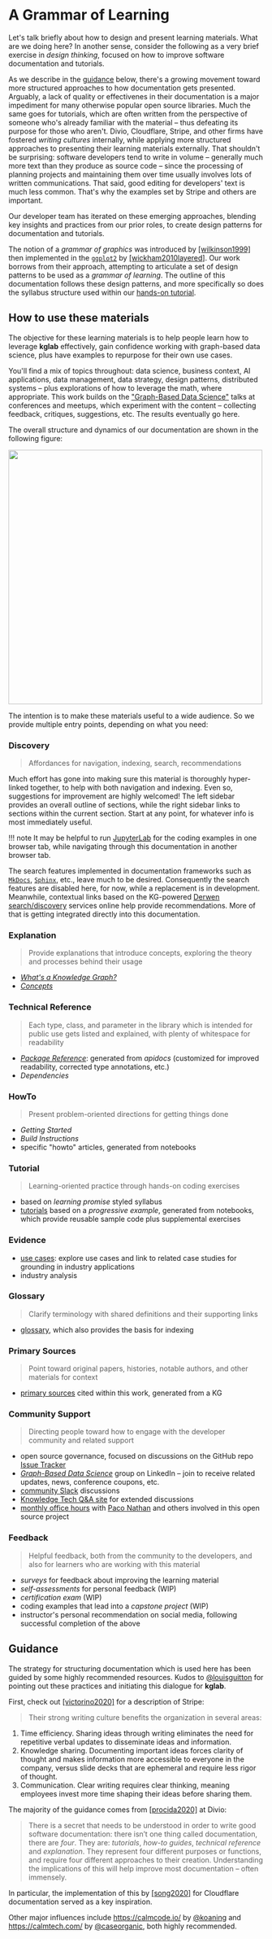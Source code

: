 # A Grammar of Learning

Let's talk briefly about how to design and present learning materials.
What are we doing here?
In another sense, consider the following as a very brief exercise in *design thinking*, focused on how to improve software documentation and tutorials.

As we describe in the [guidance](#guidance) below, there's a growing movement toward more structured approaches to how documentation gets presented.
Arguably, a lack of quality or effectivenes in their documentation is a major impediment for many otherwise popular open source libraries.
Much the same goes for tutorials, which are often written from the perspective of someone who's already familiar with the material – thus defeating its purpose for those who aren't.
Divio, Cloudflare, Stripe, and other firms have fostered *writing cultures* internally, while applying more structured approaches to presenting their learning materials externally.
That shouldn't be surprising: software developers tend to write in volume – generally much more text than they produce as source code – since the processing of planning projects and maintaining them over time usually involves lots of written communications.
That said, good editing for developers' text is much less common.
That's why the examples set by Stripe and others are important.

Our developer team has iterated on these emerging approaches, blending key insights and practices from our prior roles, to create design patterns for documentation and tutorials.

The notion of a *grammar of graphics* was introduced by
[[wilkinson1999]](../biblio/#wilkinson1999)
then implemented in the [`ggplot2`](https://ggplot2.tidyverse.org/) by
[[wickham2010layered]](../biblio/#wickham2010layered).
Our work borrows from their approach, attempting to articulate a set of design patterns to be used as a *grammar of learning*.
The outline of this documentation follows these design patterns, and more specifically so does the syllabus structure used within our [hands-on tutorial](../tutorial/).


## How to use these materials

The objective for these learning materials is to help people learn how to leverage **kglab** effectively, gain confidence working with graph-based data science, plus have examples to repurpose for their own use cases.

You'll find a mix of topics throughout:
data science, business context, AI applications, data management, 
data strategy, design patterns, distributed systems – plus explorations of how to leverage the math, where appropriate.
This work builds on the ["Graph-Based Data Science"](https://derwen.ai/s/kcgh) talks at conferences and meetups, which experiment with the content – collecting feedback, critiques, suggestions, etc.
The results eventually go here.

The overall structure and dynamics of our documentation are shown in the following figure:

<img src="https://derwen.ai/docs/kgl/assets/learning.png" width="500" />

The intention is to make these materials useful to a wide audience.
So we provide multiple entry points, depending on what you need:


### Discovery

 > Affordances for navigation, indexing, search, recommendations

Much effort has gone into making sure this material is thoroughly hyper-linked together, to help with both navigation and indexing.
Even so, suggestions for improvement are highly welcomed!
The left sidebar provides an overall outline of sections, while the right sidebar links to sections within the current section.
Start at any point, for whatever info is most immediately useful.

!!! note
    It may be helpful to run [JupyterLab](https://jupyterlab.readthedocs.io/) for the coding examples in one browser tab, while navigating through this documentation in another browser tab.

The search features implemented in documentation frameworks such as
[`MkDocs`](https://www.mkdocs.org/),
[`Sphinx`](https://www.sphinx-doc.org/en/master/),
etc., leave much to be desired.
Consequently the search features are disabled here, for now, while a replacement is in development.
Meanwhile, contextual links based on the KG-powered [Derwen search/discovery](https://derwen.ai/d/) services online help provide recommendations.
More of that is getting integrated directly into this documentation.


### Explanation

> Provide explanations that introduce concepts, exploring the theory and processes behind their usage

  * [*What's a Knowledge Graph?*](../what)
  * [*Concepts*](../concepts)


### Technical Reference

>  Each type, class, and parameter in the library which is intended for public use gets listed and explained, with plenty of whitespace for readability

  * [*Package Reference*](../ref): generated from *apidocs* (customized for improved readability, corrected type annotations, etc.)
  * *Dependencies*


### HowTo

> Present problem-oriented directions for getting things done

  * *Getting Started*
  * *Build Instructions*
  * specific "howto" articles, generated from notebooks


### Tutorial

> Learning-oriented practice through hands-on coding exercises
 
  * based on *learning promise* styled syllabus
  * [tutorials](../tutorial/) based on a *progressive example*, generated from notebooks, which provide reusable sample code plus supplemental exercises


### Evidence

  * [use cases](../use_case): explore use cases and link to related case studies for grounding in industry applications
  * industry analysis


### Glossary

> Clarify terminology with shared definitions and their supporting links

  * [glossary](../glossary), which also provides the basis for indexing


### Primary Sources

> Point toward original papers, histories, notable authors, and other materials for context

  * [primary sources](../biblio) cited within this work, generated from a KG


### Community Support

> Directing people toward how to engage with the developer community and related support

  * open source governance, focused on discussions on the GitHub repo [Issue Tracker](https://github.com/DerwenAI/kglab/issues)
  * [*Graph-Based Data Science*](https://www.linkedin.com/groups/6725785/) group on LinkedIn – join to receive related updates, news, conference coupons, etc.
  * [community Slack](https://knowledgegraphconf.slack.com/ssb/redirect) discussions
  * [Knowledge Tech Q&A site](https://answers.knowledgegraph.tech/) for extended discussions
  * [monthly office hours](https://www.notion.so/KG-Community-Events-Calendar-8aacbe22efa94d9b8b39b7288e22c2d3) with [Paco Nathan](ack/#project-lead) and others involved in this open source project


### Feedback

> Helpful feedback, both from the community to the developers, and also for learners who are working with this material

  * *surveys* for feedback about improving the learning material
  * *self-assessments* for personal feedback (WIP)
  * *certification exam* (WIP)
  * coding examples that lead into a *capstone project* (WIP)
  * instructor's personal recommendation on social media, following successful completion of the above


## Guidance

The strategy for structuring documentation which is used here has been guided by some highly recommended resources.
Kudos to [@louisguitton](https://github.com/louisguitton) for pointing out these practices and initiating this dialogue for **kglab**.

First, check out [[victorino2020]](../biblio/#victorino2020) for a description of Stripe:

> Their strong writing culture benefits the organization in several areas:

1. Time efficiency. Sharing ideas through writing eliminates the need for repetitive verbal updates to disseminate ideas and information.
2. Knowledge sharing. Documenting important ideas forces clarity of thought and makes information more accessible to everyone in the company, versus slide decks that are ephemeral and require less rigor of thought.
3. Communication. Clear writing requires clear thinking, meaning employees invest more time shaping their ideas before sharing them.

The majority of the guidance comes from [[procida2020]](../biblio/#procida2020) at Divio:
 
 > There is a secret that needs to be understood in order to write good software documentation: there isn’t one thing called documentation, there are *four*.
 > They are: *tutorials*, *how-to guides*, *technical reference* and *explanation*. They represent four different purposes or functions, and require four different approaches to their creation. Understanding the implications of this will help improve most documentation – often immensely.

In particular, the implementation of this by [[song2020]](../biblio/#song2020) for Cloudflare documentation served as a key inspiration.

Other major influences include 
<https://calmcode.io/> by [@koaning](https://github.com/koaning)
and
<https://calmtech.com/> by [@caseorganic](https://github.com/caseorganic),
both highly recommended.